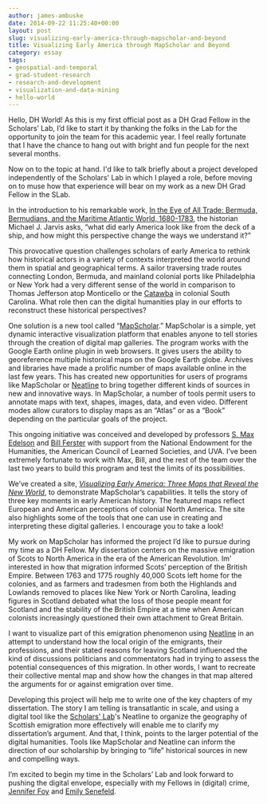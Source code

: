 ```yaml
---
author: james-ambuske
date: 2014-09-22 11:25:40+00:00
layout: post
slug: visualizing-early-america-through-mapscholar-and-beyond
title: Visualizing Early America through MapScholar and Beyond
category: essay
tags:
- geospatial-and-temporal
- grad-student-research
- research-and-development
- visualization-and-data-mining
- hello-world
---
```


Hello, DH World! As this is my first official post as a DH Grad Fellow in the Scholars’ Lab, I’d like to start it by thanking the folks in the Lab for the opportunity to join the team for this academic year. I feel really fortunate that I have the chance to hang out with bright and fun people for the next several months.

Now on to the topic at hand. I'd like to talk briefly about a project developed independently of the Scholars' Lab in which I played a role, before moving on to muse how that experience will bear on my work as a new DH Grad Fellow in the SLab. 

In the introduction to his remarkable work, [In the Eye of All Trade: Bermuda, Bermudians, and the Maritime Atlantic World, 1680-1783](http://uncpress.unc.edu/books/T-7164.html), the historian Michael J. Jarvis asks, “what did early America look like from the deck of a ship, and how might this perspective change the ways we understand it?”

This provocative question challenges scholars of early America to rethink how historical actors in a variety of contexts interpreted the world around them in spatial and geographical terms. A sailor traversing trade routes connecting London, Bermuda, and mainland colonial ports like Philadelphia or New York had a very different sense of the world in comparison to Thomas Jefferson atop Monticello or the [Catawba](http://memory.loc.gov/cgi-bin/query/h?ammem/gmd:@field(NUMBER+@band(g3860+ct000734))) in colonial South Carolina. What role then can the digital humanities play in our efforts to reconstruct these historical perspectives?

One solution is a new tool called “[MapScholar](http://mapscholar.org/).” MapScholar is a simple, yet dynamic interactive visualization platform that enables anyone to tell stories through the creation of digital map galleries. The program works with the Google Earth online plugin in web browsers. It gives users the ability to georeference multiple historical maps on the Google Earth globe. Archives and libraries have made a prolific number of maps available online in the last few years. This has created new opportunities for users of programs like MapScholar or [Neatline](http://www.neatline.org) to bring together different kinds of sources in new and innovative ways. In MapScholar, a number of tools permit users to annotate maps with text, shapes, images, data, and even video. Different modes allow curators to display maps as an “Atlas” or as a “Book” depending on the particular goals of the project.

This ongoing initiative was conceived and developed by professors [S. Max Edelson](http://history.virginia.edu/user/297) and [Bill Ferster](http://shanti.virginia.edu/people/40) with support from the National Endowment for the Humanities, the American Council of Learned Societies, and UVA. I’ve been extremely fortunate to work with Max, Bill, and the rest of the team over the last two years to build this program and test the limits of its possibilities. 

We’ve created a site, _[Visualizing Early America: Three Maps that Reveal the New World](http://www.viseyes.org/mapscholar/?https://docs.google.com/spreadsheet/ccc?key=0AhTK6MB0cCLQdGNUSFQ1OENETUN1WHJMUWRzc0ZNMnc#gid=0)_, to demonstrate MapScholar’s capabilities. It tells the story of three key moments in early American history. The featured maps reflect European and American perceptions of colonial North America. The site also highlights some of the tools that one can use in creating and interpreting these digital galleries. I encourage you to take a look!

My work on MapScholar has informed the project I’d like to pursue during my time as a DH Fellow. My dissertation centers on the massive emigration of Scots to North America in the era of the American Revolution. Im' interested in how that migration informed Scots’ perception of the British Empire. Between 1763 and 1775 roughly 40,000 Scots left home for the colonies, and as farmers and tradesmen from both the Highlands and Lowlands removed to places like New York or North Carolina, leading figures in Scotland debated what the loss of those people meant for Scotland and the stability of the British Empire at a time when American colonists increasingly questioned their own attachment to Great Britain.

I want to visualize part of this emigration phenomenon using [Neatline](http://neatline.org) in an attempt to understand how the local origin of the emigrants, their professions, and their stated reasons for leaving Scotland influenced the kind of discussions politicians and commentators had in trying to assess the potential consequences of this migration. In other words, I want to recreate their collective mental map and show how the changes in that map altered the arguments for or against emigration over time.

Developing this project will help me to write one of the key chapters of my dissertation. The story I am telling is transatlantic in scale, and using a digital tool like the [Scholars' Lab](http://scholarslab.org/)'s Neatline to organize the geography of Scottish emigration more effectively will enable me to clarify my dissertation’s argument. And that, I think, points to the larger potential of the digital humanities. Tools like MapScholar and Neatline can inform the direction of our scholarship by bringing to “life” historical sources in new and compelling ways.

I’m excited to begin my time in the Scholars’ Lab and look forward to pushing the digital envelope, especially with my Fellows in (digital) crime, [Jennifer Foy](http://scholarslab.org/people/jennifer-foy/) and [Emily Senefeld](http://scholarslab.org/people/emily-senefeld/).
